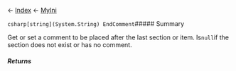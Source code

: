 ← [Index](Api-Index) ← [MyIni](VRage.Game.ModAPI.Ingame.Utilities.MyIni)

```csharp[string](System.String) EndComment```##### Summary

Get or set a comment to be placed after the last section or item. Is`null`if the section does not exist or has no comment.

##### Returns



